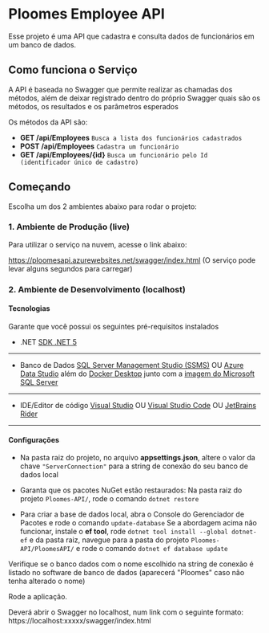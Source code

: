 # Ploomes Employee API

Esse projeto é uma API que cadastra e consulta dados de funcionários em um banco de dados.  

## Como funciona o Serviço
A API é baseada no Swagger que permite realizar as chamadas dos métodos, além de deixar registrado dentro do próprio Swagger quais são os métodos, os resultados e os parâmetros esperados

Os métodos da API são: 

 * **GET /api/Employees** `Busca a lista dos funcionários cadastrados`
 * **POST /api/Employees** `Cadastra um funcionário` 
 * **GET /api/Employees/{id}** `Busca um funcionário pelo Id (identificador único de cadastro)`

## Começando
Escolha um dos 2 ambientes abaixo para rodar o projeto:

### 1. Ambiente de Produção (live)

Para utilizar o serviço na nuvem, acesse o link abaixo:

https://ploomesapi.azurewebsites.net/swagger/index.html
(O serviço pode levar alguns segundos para carregar)


### 2. Ambiente de Desenvolvimento (localhost)

#### Tecnologias 
Garante que você possui os seguintes pré-requisitos instalados

  * .NET
[SDK .NET 5](https://dotnet.microsoft.com/en-us/download/dotnet/5.0)
---

  * Banco de Dados
[SQL Server Management Studio (SSMS)](https://docs.microsoft.com/pt-br/sql/ssms/download-sql-server-management-studio-ssms?view=sql-server-ver15#download-ssms) 
OU 
[Azure Data Studio](https://docs.microsoft.com/pt-br/sql/azure-data-studio/download-azure-data-studio?view=sql-server-ver15#download-azure-data-studio) além do [Docker Desktop](https://www.docker.com/products/docker-desktop/) junto com a [imagem do Microsoft SQL Server](https://hub.docker.com/_/microsoft-mssql-server)
---

  * IDE/Editor de código
[Visual Studio](https://visualstudio.microsoft.com/pt-br/downloads/)
OU
[Visual Studio Code](https://code.visualstudio.com/download)
OU
[JetBrains Rider](https://www.jetbrains.com/pt-br/rider/download/#section=windows)
---

#### Configurações

  * Na pasta raiz do projeto, no arquivo **appsettings.json**, altere o valor da chave `"ServerConnection"` para a string de conexão do seu banco de dados local

  * Garanta que os pacotes NuGet estão restaurados:
Na pasta raiz do projeto `Ploomes-API/`, rode o comando `dotnet restore`

  * Para criar a base de dados local, abra o Console do Gerenciador de Pacotes e rode o comando `update-database`
Se a abordagem acima não funcionar, instale o **ef tool**, rode `dotnet tool install --global dotnet-ef` e da pasta raiz, navegue para a pasta do projeto `Ploomes-API/PloomesAPI/` e rode o comando `dotnet ef database update`

Verifique se o banco dados com o nome escolhido na string de conexão é listado no software de banco de dados (aparecerá "Ploomes" caso não tenha alterado o nome)  

Rode a aplicação.

Deverá abrir o Swagger no localhost, num link com o seguinte formato: https://localhost:xxxxx/swagger/index.html



